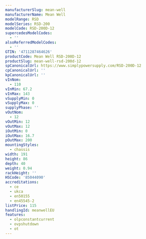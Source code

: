 ```yaml
---
manufacturerSlug: mean-well
manufacturerName: Mean Well
modelRange: RSD
modelSeries: RSD-200
modelCode: RSD-200D-12
supercedesModelCodes:
  - ''
alsoReferredModelCodes:
  - ''
GTIN: '4711287464626'
productCode: Mean Well RSD-200D-12
productSlug: mean-well-rsd-200d-12
spCanonicalUrl: https://www.simplypowersupply.com/RSD-200D-12
cpCanonicalUrl: ''
kpCanonicalUrl: ''
vInNom:
  - 110
vInMin: 67.2
vInMax: 143
vSupplyMin: 0
vSupplyMax: 0
supplyPhase: ''
vOutNom:
  - 12
vOutMin: 12
vOutMax: 12
iOutMin: 0
iOutMax: 16.7
pOutMax: 200
mountingStyles:
  - chassis
width: 191
height: 86
depth: 40
weight: 0.94
rackHeight: ''
HSCode: '85044090'
accreditations:
  - ce
  - ukca
  - en50155
  - en45545-2
listPrice: 115
handlingId: meanwellEU
features:
  - olpconstantcurrent
  - ovpshutdown
  - ot
---
```

